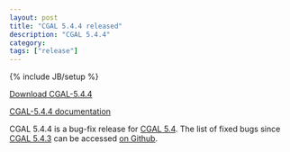 ```yaml
---
layout: post
title: "CGAL 5.4.4 released"
description: "CGAL 5.4.4"
category:
tags: ["release"]
---
```

{% include JB/setup %}

<i class="glyphicon glyphicon-download"></i>
<a href="https://github.com/CGAL/cgal/releases/tag/v5.4.4">Download CGAL-5.4.4</a>

<i class="glyphicon glyphicon-book"></i>
<a href="https://doc.cgal.org/5.4.4/Manual/index.html">CGAL-5.4.4 documentation</a>

<p>CGAL 5.4.4 is a bug-fix release for <a href="../../../../2022/01/31/cgal54">CGAL 5.4</a>.
The list of fixed bugs since <a href="../../../../2022/10/12/cgal5.4.3/">CGAL 5.4.3</a>
can be accessed <a href="https://github.com/CGAL/cgal/issues?q=label%3AMerged_in_5.4.4+-label%3AMerged_in_5.4.3">on Github</a>.</p>
